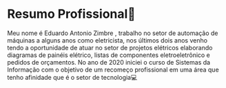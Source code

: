 # Resumo Profissional:open_book:

Meu nome é Eduardo Antonio Zimbre , trabalho no setor de automação de máquinas a alguns anos como eletricista, nos últimos dois anos venho tendo a oportunidade de atuar no setor de projetos elétricos elaborando diagramas de painéis elétrico, listas de componentes eletroeletrônico e pedidos de orçamentos.
No ano de 2020 iniciei o curso de Sistemas da Informação com o objetivo de um recomeço profissional em uma área que tenho afinidade que é o  setor de tecnologia:computer:

